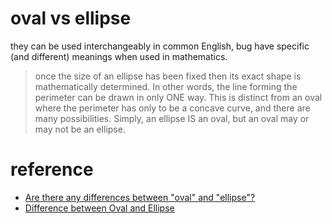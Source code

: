 # oval vs ellipse
they can be used interchangeably in common English, bug have specific (and different) meanings when used in mathematics.

> once the size of an ellipse has been fixed then its exact shape is mathematically determined. In other words, the line forming the perimeter can be drawn in only ONE way. This is distinct from an oval where the perimeter has only to be a concave curve, and there are many possibilities. Simply, an ellipse IS an oval, but an oval may or may not be an ellipse.

# reference
- [Are there any differences between "oval" and "ellipse"?](https://english.stackexchange.com/questions/6367/are-there-any-differences-between-oval-and-ellipse)
- [
Difference between Oval and Ellipse](http://mathforum.org/library/drmath/view/55368.html)